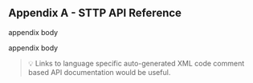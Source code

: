 ## Appendix A - STTP API Reference

appendix body

appendix body

> :bulb: Links to language specific auto-generated XML code comment based API documentation would be useful.
